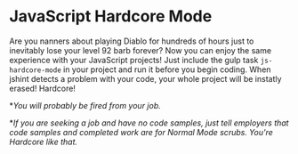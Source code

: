 JavaScript Hardcore Mode
===

Are you nanners about playing Diablo for hundreds of hours just to inevitably lose your level 92 barb forever? Now you can enjoy the same experience with your JavaScript projects! Just include the gulp task `js-hardcore-mode` in your project and run it before you begin coding. When jshint detects a problem with your code, your whole project will be instatly erased! Hardcore!

**You will probably be fired from your job.*

**If you are seeking a job and have no code samples, just tell employers that code samples and completed work are for Normal Mode scrubs. You're Hardcore like that.*